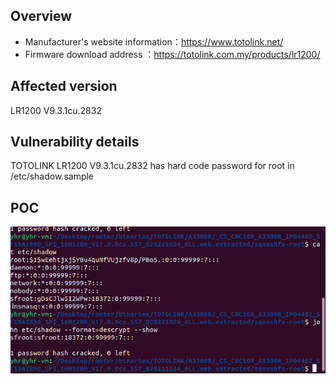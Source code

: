 ## Overview

- Manufacturer's website information：https://www.totolink.net/
- Firmware download address ：https://totolink.com.my/products/lr1200/

## Affected version

LR1200 V9.3.1cu.2832

## Vulnerability details

TOTOLINK LR1200 V9.3.1cu.2832 has hard code password for root in /etc/shadow.sample

## POC

![image-20240722004808855](https://raw.githubusercontent.com/abcdefg-png/images2/main/image-20240722004808855.png)
